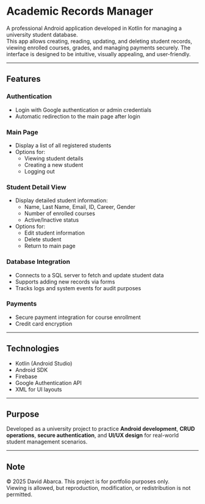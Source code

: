 # Academic Records Manager

A professional Android application developed in Kotlin for managing a university student database.  
This app allows creating, reading, updating, and deleting student records, viewing enrolled courses, grades, and managing payments securely. The interface is designed to be intuitive, visually appealing, and user-friendly.

---

## Features

### Authentication
- Login with Google authentication or admin credentials
- Automatic redirection to the main page after login

### Main Page
- Display a list of all registered students
- Options for:
  - Viewing student details
  - Creating a new student
  - Logging out

### Student Detail View
- Display detailed student information:
  - Name, Last Name, Email, ID, Career, Gender
  - Number of enrolled courses
  - Active/Inactive status
- Options for:
  - Edit student information
  - Delete student
  - Return to main page

### Database Integration
- Connects to a SQL server to fetch and update student data
- Supports adding new records via forms
- Tracks logs and system events for audit purposes

### Payments
- Secure payment integration for course enrollment
- Credit card encryption

---

## Technologies
- Kotlin (Android Studio)
- Android SDK
- Firebase
- Google Authentication API
- XML for UI layouts

---

## Purpose
Developed as a university project to practice **Android development**, **CRUD operations**, **secure authentication**, and **UI/UX design** for real-world student management scenarios.

---

## Note
© 2025 David Abarca. This project is for portfolio purposes only.  
Viewing is allowed, but reproduction, modification, or redistribution is not permitted.